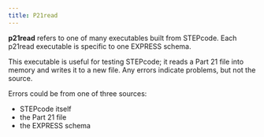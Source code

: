 ```yaml
---
title: P21read
---
```


**p21read** refers to one of many executables built from STEPcode. Each
p21read executable is specific to one EXPRESS schema.

This executable is useful for testing STEPcode; it reads a Part 21 file
into memory and writes it to a new file. Any errors indicate problems,
but not the source.

Errors could be from one of three sources:

-   STEPcode itself
-   the Part 21 file
-   the EXPRESS schema

